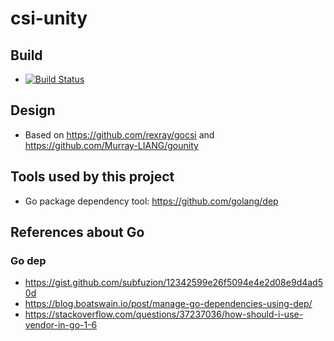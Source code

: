# csi-unity

## Build
* [![Build Status](https://travis-ci.org/jicahoo/csi-unity.svg?branch=master)](https://travis-ci.org/jicahoo/csi-unity)

## Design
* Based on https://github.com/rexray/gocsi and https://github.com/Murray-LIANG/gounity

## Tools used by this project
* Go package dependency tool: https://github.com/golang/dep


## References about Go
### Go dep
* https://gist.github.com/subfuzion/12342599e26f5094e4e2d08e9d4ad50d
* https://blog.boatswain.io/post/manage-go-dependencies-using-dep/
* https://stackoverflow.com/questions/37237036/how-should-i-use-vendor-in-go-1-6
